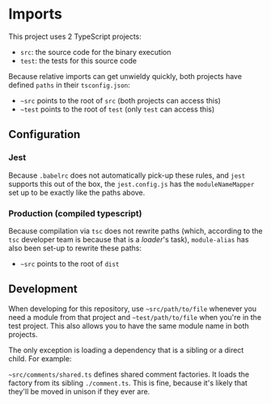 # Imports

This project uses 2 TypeScript projects:

- `src`: the source code for the binary execution
- `test`: the tests for this source code

Because relative imports can get unwieldy quickly, both projects have defined
`paths` in their `tsconfig.json`:

- `~src` points to the root of `src` (both projects can access this)
- `~test` points to the root of `test` (only `test` can access this)

## Configuration

### Jest

Because `.babelrc` does not automatically pick-up these rules, and `jest`
supports this out of the box, the `jest.config.js` has the `moduleNameMapper`
set up to be exactly like the paths above.

### Production (compiled typescript)

Because compilation via `tsc` does not rewrite paths (which, according to the
`tsc` developer team is because that is a _loader_'s task), `module-alias` has
also been set-up to rewrite these paths:

- `~src` points to the root of `dist`

## Development

When developing for this repository, use `~src/path/to/file` whenever you need
a module from that project and `~test/path/to/file` when you're in the test
project. This also allows you to have the same module name in both projects.

The only exception is loading a dependency that is a sibling or a direct child.
For example:

`~src/comments/shared.ts` defines shared comment factories. It loads the factory
from its sibling `./comment.ts`. This is fine, because it's likely that they'll
be moved in unison if they ever are.
